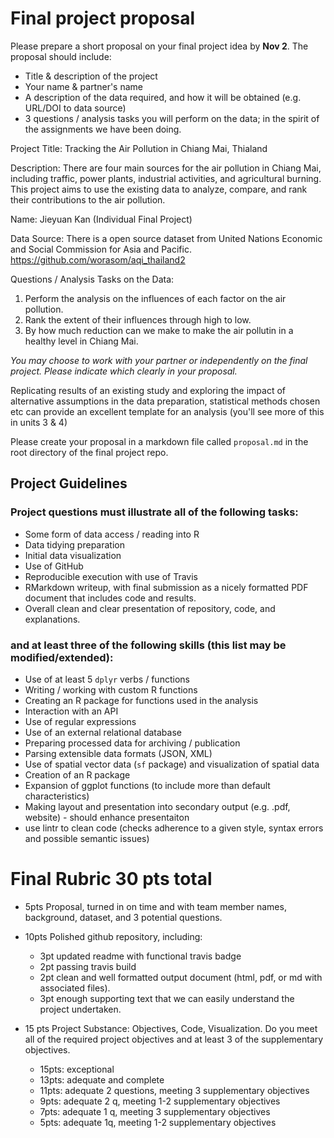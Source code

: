 # Final project proposal


Please prepare a short proposal on your final project idea by **Nov 2**. The proposal should include:

- Title & description of the project
- Your name & partner's name
- A description of the data required, and how it will be obtained (e.g. URL/DOI to data source)
- 3 questions / analysis tasks you will perform on the data; in the spirit of the assignments we have been doing.

Project Title: Tracking the Air Pollution in Chiang Mai, Thialand

Description: There are four main sources for the air pollution in Chiang Mai, including traffic, power plants, industrial activities, and agricultural burning. This project aims to use the existing data to analyze, compare, and rank their contributions to the air pollution. 

Name: Jieyuan Kan (Individual Final Project)

Data Source: There is a open source dataset from United Nations Economic and Social Commission for Asia and Pacific. 
https://github.com/worasom/aqi_thailand2

Questions / Analysis Tasks on the Data:
1. Perform the analysis on the influences of each factor on the air pollution.
2. Rank the extent of their influences through high to low.
3. By how much reduction can we make to make the air pollutin in a healthy level in Chiang Mai.

*You may choose to work with your partner or independently on the final project. Please indicate which clearly in your proposal.*

Replicating results of an existing study and exploring the impact of alternative assumptions in the data preparation, statistical methods chosen etc can provide an excellent template for an analysis (you'll see more of this in units 3 & 4)


Please create your proposal in a markdown file called `proposal.md` in the root directory of the final project repo.  


## Project Guidelines

### Project questions must illustrate all of the following tasks:

- Some form of data access / reading into R
- Data tidying preparation
- Initial data visualization
- Use of GitHub
- Reproducible execution with use of Travis
- RMarkdown writeup, with final submission as a nicely formatted PDF document that includes code and results.
- Overall clean and clear presentation of repository, code, and explanations.

### and at least three of the following skills (this list may be modified/extended):

- Use of at least 5 `dplyr` verbs / functions
- Writing / working with custom R functions
- Creating an R package for functions used in the analysis
- Interaction with an API
- Use of regular expressions
- Use of an external relational database
- Preparing processed data for archiving / publication
- Parsing extensible data formats (JSON, XML)
- Use of spatial vector data (`sf` package) and visualization of spatial data
- Creation of an R package
- Expansion of ggplot functions (to include more than default characteristics)
- Making layout and presentation into secondary output (e.g. .pdf, website) - should enhance presentaiton
- use lintr to clean code (checks adherence to a given style, syntax errors and possible semantic issues)

# Final Rubric 30 pts total

 - 5pts Proposal, turned in on time and with team member names, background, dataset, and 3 potential questions.

 - 10pts Polished github repository, including:
	 -  3pt updated readme with functional travis badge 
	 -  2pt passing travis build 
	 -  2pt clean and well formatted output document (html, pdf, or md with associated files). 
	 -  3pt enough supporting text that we can easily understand the project undertaken.
	 
 - 15 pts Project Substance: Objectives, Code, Visualization. Do you meet all of the required project objectives and at least 3 of the supplementary objectives.
	 - 15pts: exceptional
	 - 13pts: adequate and complete
	 - 11pts: adequate 2 questions, meeting 3 supplementary objectives
	 - 9pts: adequate 2 q, meeting 1-2 supplementary objectives
	 - 7pts: adequate 1 q, meeting 3 supplementary objectives
	 - 5pts: adequate 1q, meeting 1-2 supplementary objectives
